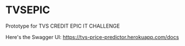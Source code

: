 # TVSEPIC
Prototype for TVS CREDIT EPIC IT CHALLENGE

Here's the Swagger UI:
https://tvs-price-predictor.herokuapp.com/docs
